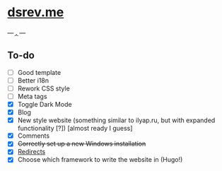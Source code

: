 # [dsrev.me](https://dsrev.me/)

—ᆺ—

## To-do
- [ ] Good template
- [ ] Better i18n
- [ ] Rework CSS style
- [ ] Meta tags
- [x] Toggle Dark Mode
- [x] Blog
- [x] New style website (something similar to ilyap.ru, but with expanded functionality \[?\]) \[almost ready I guess\]
- [x] Comments
- [x] ~~Correctly set up a new Windows installation~~
- [x] [Redirects](https://github.com/dsrev/hugo-redirect)
- [x] Choose which framework to write the website in (Hugo!)
